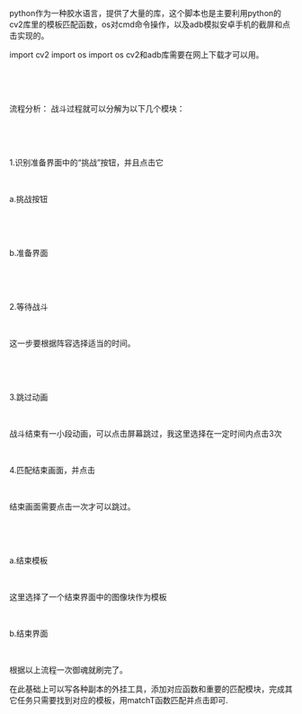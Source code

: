 python作为一种胶水语言，提供了大量的库，这个脚本也是主要利用python的cv2库里的模板匹配函数，os对cmd命令操作，以及adb模拟安卓手机的截屏和点击实现的。

import cv2
import os
import os
cv2和adb库需要在网上下载才可以用。

 

 

流程分析：
战斗过程就可以分解为以下几个模块：

 

 

1.识别准备界面中的“挑战”按钮，并且点击它

 

a.挑战按钮   

 



 

b.准备界面

 



 

2.等待战斗

 

这一步要根据阵容选择适当的时间。

 

 

3.跳过动画

 

战斗结束有一小段动画，可以点击屏幕跳过，我这里选择在一定时间内点击3次

 

4.匹配结束画面，并点击

 

结束画面需要点击一次才可以跳过。

 

 

a.结束模板




 

这里选择了一个结束界面中的图像块作为模板

 

b.结束界面



 

根据以上流程一次御魂就刷完了。

在此基础上可以写各种副本的外挂工具，添加对应函数和重要的匹配模块，完成其它任务只需要找到对应的模板，用matchT函数匹配并点击即可.
